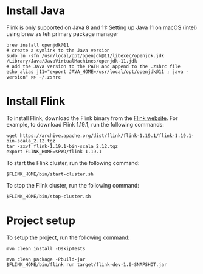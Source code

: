 Install Java
=============
Flink is only supported on Java 8 and 11:
Setting up Java 11 on macOS (intel) using brew as teh primary package manager
```shell
brew install openjdk@11
# create a symlink to the Java version
sudo ln -sfn /usr/local/opt/openjdk@11/libexec/openjdk.jdk /Library/Java/JavaVirtualMachines/openjdk-11.jdk
# add the Java version to the PATH and append to the .zshrc file
echo alias j11="export JAVA_HOME=/usr/local/opt/openjdk@11 ; java -version" >> ~/.zshrc
```

Install Flink
=============
To install Flink, download the Flink binary from the [Flink website](https://flink.apache.org/downloads.html). For example, to download Flink 1.19.1, run the following commands:
```shell
wget https://archive.apache.org/dist/flink/flink-1.19.1/flink-1.19.1-bin-scala_2.12.tgz
tar -zxvf flink-1.19.1-bin-scala_2.12.tgz
export FLINK_HOME=$PWD/flink-1.19.1
```
To start the Flink cluster, run the following command:
```shell
$FLINK_HOME/bin/start-cluster.sh
```

To stop the Flink cluster, run the following command:
```shell
$FLINK_HOME/bin/stop-cluster.sh
```

Project setup
=============
To setup the project, run the following command:
```shell
mvn clean install -DskipTests
```


```shell
mvn clean package -Pbuild-jar
$FLINK_HOME/bin/flink run target/flink-dev-1.0-SNAPSHOT.jar
```
